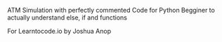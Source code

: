 ATM Simulation with perfectly commented Code for Python Begginer to actually understand else, if and functions


For Learntocode.io by Joshua Anop
